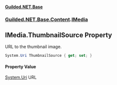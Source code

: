 #### [Guilded.NET.Base](Guilded_NET_Base.md 'Guilded.NET.Base')
### [Guilded.NET.Base.Content](Guilded_NET_Base.md#Guilded_NET_Base_Content 'Guilded.NET.Base.Content').[IMedia](IMedia.md 'Guilded.NET.Base.Content.IMedia')
## IMedia.ThumbnailSource Property
URL to the thumbnail image.  
```csharp
System.Uri ThumbnailSource { get; set; }
```
#### Property Value
[System.Uri](https://docs.microsoft.com/en-us/dotnet/api/System.Uri 'System.Uri')
URL
